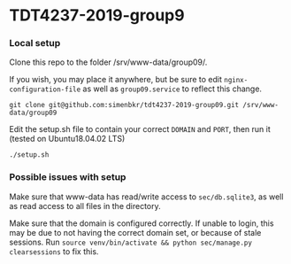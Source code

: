 # TDT4237-2019-group9


### Local setup

Clone this repo to the folder /srv/www-data/group09/.

If you wish, you may place it anywhere, but be sure to edit `nginx-configuration-file` as 
well as `group09.service` to reflect this change.

`git clone git@github.com:simenbkr/tdt4237-2019-group09.git /srv/www-data/group09`

Edit the setup.sh file to contain your correct `DOMAIN` and `PORT`, then run it (tested on Ubuntu18.04.02 LTS)

`./setup.sh`


### Possible issues with setup

Make sure that www-data has read/write access to `sec/db.sqlite3`, as well as read access to all files in the
directory.

Make sure that the domain is configured correctly. If unable to login, this may be due to not having the correct
domain set, or because of stale sessions. Run `source venv/bin/activate && python sec/manage.py clearsessions` to
fix this.

